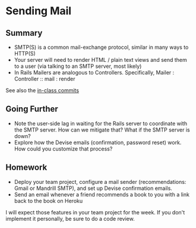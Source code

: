 # Sending Mail

## Summary

* SMTP(S) is a common mail-exchange protocol, similar in many ways to HTTP(S)
* Your server will need to render HTML / plain text views and send them to a user (via talking to an SMTP server, most likely)
* In Rails Mailers are analogous to Controllers. Specifically, Mailer : Controller :: mail : render

See also the [in-class commits](https://github.com/theironyard-rails-atl/books/compare/329b5e31752d154df35fb08ee8cb8f1bcb78591b...a0a3182037b3a42999c0734e0e6fa2d991d00b04)

## Going Further

* Note the user-side lag in waiting for the Rails server to coordinate with the SMTP server. How can we mitigate that? What if the SMTP server is down?
* Explore how the Devise emails (confirmation, password reset) work. How could you customize that process?

## Homework

* Deploy your team project, configure a mail sender (recommendations: Gmail or Mandrill SMTP), and set up Devise confirmation emails.
* Send an email whenever a friend recommends a book to you with a link back to the book on Heroku

I will expect those features in your team project for the week. If you don't implement it personally, be sure to do a code review.
